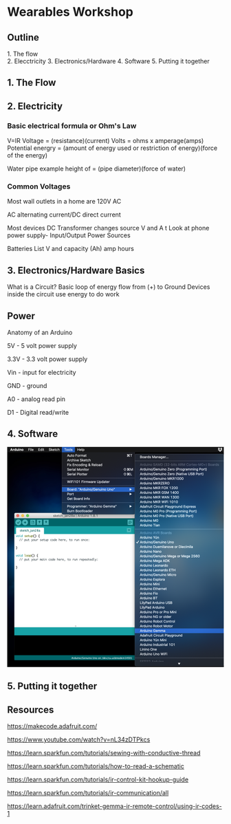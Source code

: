 <H1>Wearables Workshop</H1>

<h2>Outline</h2>
1. The flow<br>
2. Elecctricity
3. Electronics/Hardware
4. Software
5. Putting it together

<h2>1. The Flow</h2>

<h2>2. Electricity</h2>

<h3>Basic electrical formula or Ohm's Law</h3>
V=IR 
Voltage = (resistance)(current)
Volts = ohms x amperage(amps)
Potential energry = (amount of energy used or restriction of energy)(force of the energy)

Water pipe example
height of  = (pipe diameter)(force of water)


<h3>Common Voltages</h3>
Most wall outlets in a home are 120V AC


AC alternating current/DC direct current

Most devices DC
Transformer changes source V and A t
Look at phone power supply- Input/Output
Power Sources

Batteries
List V and capacity (Ah) amp hours

<h2>3. Electronics/Hardware Basics</h2>

What is a Circuit? Basic loop of energy flow from (+) to Ground
Devices inside the circuit use energy to do work

<h2>Power</h2>


Anatomy of an Arduino <p>
5V - 5 volt power supply<p>
3.3V - 3.3 volt power supply<p>
Vin - input for electricity<p>
GND - ground<p>
A0 - analog read pin<p>
D1 - Digital read/write<p>
  
<h2>4. Software</h2>  


<img src="images\selectGemma.png">

<h2>5. Putting it together</h2>  

<h2>Resources</h2>

https://makecode.adafruit.com/<p>
https://www.youtube.com/watch?v=nL34zDTPkcs<p>
https://learn.sparkfun.com/tutorials/sewing-with-conductive-thread<p>
https://learn.sparkfun.com/tutorials/how-to-read-a-schematic<p>
https://learn.sparkfun.com/tutorials/ir-control-kit-hookup-guide<p>
https://learn.sparkfun.com/tutorials/ir-communication/all<p>
https://learn.adafruit.com/trinket-gemma-ir-remote-control/using-ir-codes-1
